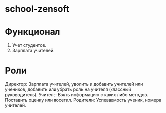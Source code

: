 # school-zensoft


# Функционал

1) Учет студентов.
2) Зарплата учителей.

# Роли

Директор: 	Зарплата учителей, уволить и добавить учителей или учеников, добавить или убрать роль на учителя  (классный руководитель).
Учитель: 		Взять информацию с каких либо методов. Поставить оценку или посетил.
Родители:		Успеваемость ученик, номера учителей.

